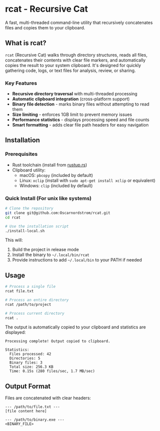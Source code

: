 # rcat - Recursive Cat

A fast, multi-threaded command-line utility that recursively concatenates files and copies them to your clipboard.

## What is rcat?

`rcat` (Recursive Cat) walks through directory structures, reads all files, concatenates their contents with clear file markers, and automatically copies the result to your system clipboard. It's designed for quickly gathering code, logs, or text files for analysis, review, or sharing.

### Key Features

- **Recursive directory traversal** with multi-threaded processing
- **Automatic clipboard integration** (cross-platform support)
- **Binary file detection** - marks binary files without attempting to read them
- **Size limiting** - enforces 1GB limit to prevent memory issues
- **Performance statistics** - displays processing speed and file counts
- **Smart formatting** - adds clear file path headers for easy navigation

## Installation

### Prerequisites

- Rust toolchain (install from [rustup.rs](https://rustup.rs/))
- Clipboard utility:
  - macOS: `pbcopy` (included by default)
  - Linux: `xclip` (install with `sudo apt-get install xclip` or equivalent)
  - Windows: `clip` (included by default)

### Quick Install (For unix like systems)

```bash
# Clone the repository
git clone git@github.com:Oscarnordstrom/rcat.git
cd rcat

# Use the installation script
./install-local.sh
```

This will:
1. Build the project in release mode
2. Install the binary to `~/.local/bin/rcat`
3. Provide instructions to add `~/.local/bin` to your PATH if needed

## Usage

```bash
# Process a single file
rcat file.txt

# Process an entire directory
rcat /path/to/project

# Process current directory
rcat .
```

The output is automatically copied to your clipboard and statistics are displayed:

```
Processing complete! Output copied to clipboard.

Statistics:
  Files processed: 42
  Directories: 5
  Binary files: 3
  Total size: 256.3 KB
  Time: 0.15s (280 files/sec, 1.7 MB/sec)
```

## Output Format

Files are concatenated with clear headers:

```
--- /path/to/file.txt ---
[file content here]

--- /path/to/binary.exe ---
<BINARY_FILE>
```
